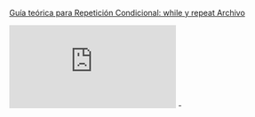 [Guía teórica para Repetición Condicional: while y repeat Archivo](https://eva.fing.edu.uy/mod/resource/view.php?id=59482)

![Guía teórica para Repetición Condicional: while y repeat](https://eva.fing.edu.uy/pluginfile.php/138989/mod_resource/content/4/06-RepeticionCondicional.pdf) -

